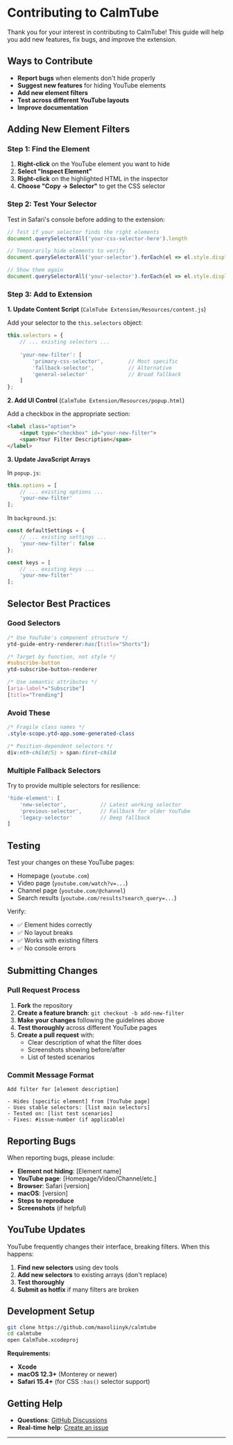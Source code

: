 # Contributing to CalmTube

Thank you for your interest in contributing to CalmTube! This guide will help you add new features, fix bugs, and improve the extension.

## Ways to Contribute

- **Report bugs** when elements don't hide properly
- **Suggest new features** for hiding YouTube elements
- **Add new element filters**
- **Test across different YouTube layouts**
- **Improve documentation**

## Adding New Element Filters

### Step 1: Find the Element

1. **Right-click** on the YouTube element you want to hide
2. **Select "Inspect Element"** 
3. **Right-click** on the highlighted HTML in the inspector
4. **Choose "Copy → Selector"** to get the CSS selector

### Step 2: Test Your Selector

Test in Safari's console before adding to the extension:

```javascript
// Test if your selector finds the right elements
document.querySelectorAll('your-css-selector-here').length

// Temporarily hide elements to verify
document.querySelectorAll('your-selector').forEach(el => el.style.display = 'none')

// Show them again
document.querySelectorAll('your-selector').forEach(el => el.style.display = '')
```

### Step 3: Add to Extension

**1. Update Content Script** (`CalmTube Extension/Resources/content.js`)

Add your selector to the `this.selectors` object:

```javascript
this.selectors = {
    // ... existing selectors ...
    
    'your-new-filter': [
        'primary-css-selector',        // Most specific
        'fallback-selector',           // Alternative
        'general-selector'             // Broad fallback
    ]
};
```

**2. Add UI Control** (`CalmTube Extension/Resources/popup.html`)

Add a checkbox in the appropriate section:

```html
<label class="option">
    <input type="checkbox" id="your-new-filter">
    <span>Your Filter Description</span>
</label>
```

**3. Update JavaScript Arrays**

In `popup.js`:
```javascript
this.options = [
    // ... existing options ...
    'your-new-filter'
];
```

In `background.js`:
```javascript
const defaultSettings = {
    // ... existing settings ...
    'your-new-filter': false
};

const keys = [
    // ... existing keys ...
    'your-new-filter'
];
```

## Selector Best Practices

### Good Selectors
```css
/* Use YouTube's component structure */
ytd-guide-entry-renderer:has([title="Shorts"])

/* Target by function, not style */
#subscribe-button
ytd-subscribe-button-renderer

/* Use semantic attributes */
[aria-label*="Subscribe"]
[title="Trending"]
```

### Avoid These
```css
/* Fragile class names */
.style-scope.ytd-app.some-generated-class

/* Position-dependent selectors */
div:nth-child(5) > span:first-child
```

### Multiple Fallback Selectors

Try to provide multiple selectors for resilience:

```javascript
'hide-element': [
    'new-selector',           // Latest working selector
    'previous-selector',      // Fallback for older YouTube  
    'legacy-selector'         // Deep fallback
]
```

## Testing

Test your changes on these YouTube pages:
- Homepage (`youtube.com`)
- Video page (`youtube.com/watch?v=...`)
- Channel page (`youtube.com/@channel`)
- Search results (`youtube.com/results?search_query=...`)

Verify:
- ✅ Element hides correctly
- ✅ No layout breaks
- ✅ Works with existing filters
- ✅ No console errors

## Submitting Changes

### Pull Request Process
1. **Fork** the repository
2. **Create a feature branch**: `git checkout -b add-new-filter`
3. **Make your changes** following the guidelines above
4. **Test thoroughly** across different YouTube pages
5. **Create a pull request** with:
   - Clear description of what the filter does
   - Screenshots showing before/after
   - List of tested scenarios

### Commit Message Format
```
Add filter for [element description]

- Hides [specific element] from [YouTube page]
- Uses stable selectors: [list main selectors]
- Tested on: [list test scenarios]
- Fixes: #issue-number (if applicable)
```

## Reporting Bugs

When reporting bugs, please include:

- **Element not hiding**: [Element name]
- **YouTube page**: [Homepage/Video/Channel/etc.]
- **Browser**: Safari [version]
- **macOS**: [version] 
- **Steps to reproduce**
- **Screenshots** (if helpful)

## YouTube Updates

YouTube frequently changes their interface, breaking filters. When this happens:

1. **Find new selectors** using dev tools
2. **Add new selectors** to existing arrays (don't replace)
3. **Test thoroughly**
4. **Submit as hotfix** if many filters are broken

## Development Setup

```bash
git clone https://github.com/maxoliinyk/calmtube
cd calmtube
open CalmTube.xcodeproj
```

**Requirements:**
- **Xcode**
- **macOS 12.3+** (Monterey or newer) 
- **Safari 15.4+** (for CSS `:has()` selector support)

## Getting Help

- **Questions**: [GitHub Discussions](https://github.com/maxoliinyk/calmtube/discussions)
- **Real-time help**: [Create an issue](https://github.com/maxoliinyk/calmtube/issues)

--- 